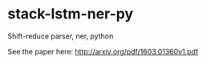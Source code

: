 # stack-lstm-ner-py
Shift-reduce parser, ner, python

See the paper here: http://arxiv.org/pdf/1603.01360v1.pdf
